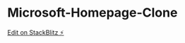 # Microsoft-Homepage-Clone

[Edit on StackBlitz ⚡️](https://stackblitz.com/edit/web-platform-uoemwn)